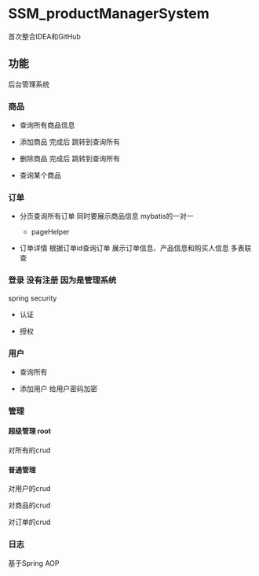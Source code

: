 # SSM_productManagerSystem

首次整合IDEA和GitHub

## 功能

后台管理系统

### 商品

- 查询所有商品信息

- 添加商品 完成后 跳转到查询所有

- 删除商品 完成后 跳转到查询所有

- 查询某个商品

### 订单

- 分页查询所有订单 同时要展示商品信息 mybatis的一对一

  - pageHelper

- 订单详情 根据订单id查询订单 展示订单信息、产品信息和购买人信息 多表联查

### 登录 没有注册 因为是管理系统

spring security

- 认证

- 授权

### 用户

- 查询所有

- 添加用户 给用户密码加密

### 管理

#### 超级管理 root

对所有的crud

#### 普通管理

对用户的crud

对商品的crud

对订单的crud

### 日志

基于Spring AOP